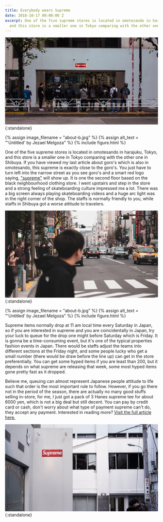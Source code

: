 ```yaml
---
title: Everybody wears Supreme
date: 2018-10-17 00:00:00 Z
excerpt: One of the five supreme stores is located in omotesando in harajuku, Tokyo,
  and this store is a smaller one in Tokyo comparing with the other one in Shibuya.
---
```


!['Sumpreme Drop' by Charles Deluvio](/uploads/blog-1a.jpg){:standalone}

{% assign image_filename = "about-b.jpg" %}
{% assign alt_text = "'Untitled' by Jezael Melgoza" %}
{% include figure.html %}

One of the five supreme stores is located in omotesando in harajuku, Tokyo, and this store is a smaller one in Tokyo comparing with the other one in Shibuya. If you have viewed my last article about goro's which is also in omotesando, this supreme is exactly close to the goro's. You just have to turn left into the narrow street as you see goro's and a smart red logo saying, ["supreme"](https://www.supremenewyork.com/) will show up. It is one the second floor based on the black neighbourhood clothing store. I went upstairs and step in the store and a strong feeling of skateboarding culture impressed me a lot. There was a big screen always playing skateboarding videos and a huge arc light was in the right corner of the shop. The staffs is normally friendly to you, while staffs in Shibuya got a worse attitude to travelers.

!['Crossing Japan' by Angela Compagnone](/uploads/blog-1b.jpg){:standalone}

{% assign image_filename = "about-b.jpg" %}
{% assign alt_text = "'Untitled' by Jezael Melgoza" %}
{% include figure.html %}

Supreme items normally drop at 11 am local time every Saturday in Japan, so if you are interested in supreme and you are coincidentally in Japan, try your luck to queue for the drop one might before Saturday which is Friday. It is gonna be a time-consuming event, but it's one of the typical properties fashion events in Japan. There would be staffs adjust the teams into different sections at the Friday night, and some people lucky who get a small number (there would be draw before the line up) can get in the store preferentially. You can get some hyped items if you are least than 200, but it depends on what supreme are releasing that week, some most hyped items gone pretty fast as it dropped. 

Believe me, queuing can almost represent Japanese people attitude to life such that order is the most important rule to follow. However, if you go there not in the period of the season, there are actually no many good stuffs selling in-store, for me, I just got a pack of 3 Hanes supreme tee for about 6000 yen, which is not a big deal but still decent. You can pay by credit card or cash, don't worry about what type of payment supreme can't do, they accept any payment. Interested in reading more? [Visit the full article here.](https://www.tokyocreative.com/articles/19065-experience-in-supreme-harajuku-tokyo-and-osaka)

!['I was curious about what makes Supreme’s resale value so high so i went to Supreme Store at Shibuya to check the stuff with my own eye.' by Fikri Rasyid](/uploads/blog-1c.jpg){:standalone}